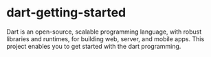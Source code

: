 # dart-getting-started
Dart is an open-source, scalable programming language, with robust libraries and runtimes, for building web, server, and mobile apps. This project enables you to get started with the dart programming.
